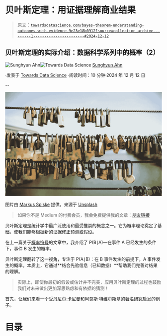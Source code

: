 # 贝叶斯定理：用证据理解商业结果

> 原文：[`towardsdatascience.com/bayes-theorem-understanding-outcomes-with-evidence-9e23e18b0912?source=collection_archive---------1-----------------------#2024-12-12`](https://towardsdatascience.com/bayes-theorem-understanding-outcomes-with-evidence-9e23e18b0912?source=collection_archive---------1-----------------------#2024-12-12)

## 贝叶斯定理的实际介绍：数据科学系列中的概率（2）

[](https://medium.com/@sahn1998?source=post_page---byline--9e23e18b0912--------------------------------)![Sunghyun Ahn](https://medium.com/@sahn1998?source=post_page---byline--9e23e18b0912--------------------------------)[](https://towardsdatascience.com/?source=post_page---byline--9e23e18b0912--------------------------------)![Towards Data Science](https://towardsdatascience.com/?source=post_page---byline--9e23e18b0912--------------------------------) [Sunghyun Ahn](https://medium.com/@sahn1998?source=post_page---byline--9e23e18b0912--------------------------------)

·发表于 [Towards Data Science](https://towardsdatascience.com/?source=post_page---byline--9e23e18b0912--------------------------------) ·阅读时间：10 分钟·2024 年 12 月 12 日

--

![](img/70de8eac55764858c50935df27bc6eee.png)

图片由 [Markus Spiske](https://unsplash.com/@markusspiske?utm_content=creditCopyText&utm_medium=referral&utm_source=unsplash) 提供，来源于 [Unsplash](https://unsplash.com/photos/padlocks-on-gray-steel-fence-UphDp1J3kWo?utm_content=creditCopyText&utm_medium=referral&utm_source=unsplash)

> 如果你不是 Medium 的付费会员，我会免费提供我的文章：[朋友链接](https://medium.com/@sahn1998/bayes-theorem-understanding-outcomes-with-evidence-9e23e18b0912?sk=9768877969f35c5ba5fdb853defdbdab)

贝叶斯定理是统计学中最广泛使用和最受推崇的概念之一。它为概率理论奠定了基础，使我们能够根据新的证据修正预测或假设。

在上一篇关于[概率符号](https://medium.com/@sahn1998/probability-notations-a-way-to-write-the-likelihood-of-events-9e97233a7e1c)的文章中，我介绍了 P(B∣A)—在事件 A 已经发生的条件下，事件 B 发生的概率。

贝叶斯定理翻转了这一视角，专注于 P(A∣B)：在 B 事件发生的前提下，A 事件发生的概率。本质上，它通过**结合先验信息（已知数据）**帮助我们完善对结果的理解。

> 实际上，即使你最初的假设或估计并不完美，应用贝叶斯定理的过程也鼓励我们对未来做出更加深思熟虑和有依据的猜测！

首先，让我们来看一个受[丹尼尔·卡尼曼](https://www.jstor.org/stable/1914185)和阿莫斯·特维尔斯基的[著名研究](https://www.jstor.org/stable/1914185)启发的例子。

# 目录
